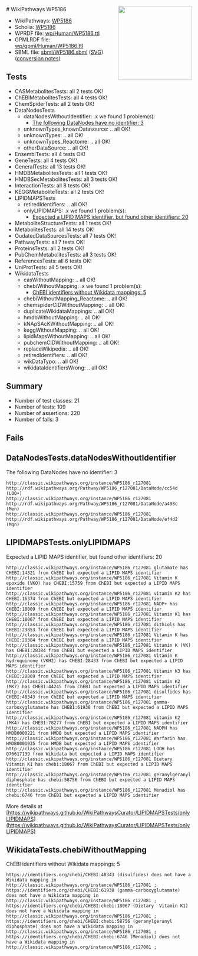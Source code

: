 <img style="float: right; width: 200px" src="../logo.png" />
# WikiPathways WP5186

* WikiPathways: [WP5186](https://identifiers.org/wikipathways:WP5186)
* Scholia: [WP5186](https://scholia.toolforge.org/wikipathways/WP5186)
* WPRDF file: [wp/Human/WP5186.ttl](../wp/Human/WP5186.ttl)
* GPMLRDF file: [wp/gpml/Human/WP5186.ttl](../wp/gpml/Human/WP5186.ttl)
* SBML file: [sbml/WP5186.sbml](../sbml/WP5186.sbml) ([SVG](../sbml/WP5186.svg)) ([conversion notes](../sbml/WP5186.txt))

## Tests
* CASMetabolitesTests: all 2 tests OK!
* ChEBIMetabolitesTests: all 4 tests OK!
* ChemSpiderTests: all 2 tests OK!
* DataNodesTests
    * dataNodesWithoutIdentifier: .x we found 1 problem(s):
        * [The following DataNodes have no identifier: 3](#d2d32fa2)
    * unknownTypes_knownDatasource: .. all OK!
    * unknownTypes: .. all OK!
    * unknownTypes_Reactome: .. all OK!
    * otherDataSource: .. all OK!
* EnsemblTests: all 4 tests OK!
* GeneTests: all 4 tests OK!
* GeneralTests: all 13 tests OK!
* HMDBMetabolitesTests: all 1 tests OK!
* HMDBSecMetabolitesTests: all 3 tests OK!
* InteractionTests: all 8 tests OK!
* KEGGMetaboliteTests: all 2 tests OK!
* LIPIDMAPSTests
    * retiredIdentifiers: .. all OK!
    * onlyLIPIDMAPS: .x we found 1 problem(s):
        * [Expected a LIPID MAPS identifier, but found other identifiers: 20](#d0bfb697)
* MetaboliteStructureTests: all 1 tests OK!
* MetabolitesTests: all 14 tests OK!
* OudatedDataSourcesTests: all 7 tests OK!
* PathwayTests: all 7 tests OK!
* ProteinsTests: all 2 tests OK!
* PubChemMetabolitesTests: all 3 tests OK!
* ReferencesTests: all 6 tests OK!
* UniProtTests: all 5 tests OK!
* WikidataTests
    * casWithoutMapping: .. all OK!
    * chebiWithoutMapping: .x we found 1 problem(s):
        * [ChEBI identifiers without Wikidata mappings: 5](#a8d554d1)
    * chebiWithoutMapping_Reactome: .. all OK!
    * chemspiderCIDWithoutMapping: .. all OK!
    * duplicateWikidataMappings: .. all OK!
    * hmdbWithoutMapping: .. all OK!
    * kNApSAcKWithoutMapping: .. all OK!
    * keggWithoutMapping: .. all OK!
    * lipidMapsWithoutMapping: .. all OK!
    * pubchemCIDWithoutMapping: .. all OK!
    * replaceWikipedia: .. all OK!
    * retiredIdentifiers: .. all OK!
    * wikDataTypo: .. all OK!
    * wikidataIdentifiersWrong: .. all OK!


## Summary

* Number of test classes: 21
* Number of tests: 109
* Number of assertions: 220
* Number of fails: 3

## Fails

<a name="d2d32fa2" />

## DataNodesTests.dataNodesWithoutIdentifier

The following DataNodes have no identifier: 3
```
http://classic.wikipathways.org/instance/WP5186_r127081 http://rdf.wikipathways.org/Pathway/WP5186_r127081/DataNode/cc54d (LOO•)
http://classic.wikipathways.org/instance/WP5186_r127081 http://rdf.wikipathways.org/Pathway/WP5186_r127081/DataNode/a498c (Men)
http://classic.wikipathways.org/instance/WP5186_r127081 http://rdf.wikipathways.org/Pathway/WP5186_r127081/DataNode/ef4d2 (Mqn)
```

<a name="d0bfb697" />

## LIPIDMAPSTests.onlyLIPIDMAPS

Expected a LIPID MAPS identifier, but found other identifiers: 20
```
http://classic.wikipathways.org/instance/WP5186_r127081 glutamate has CHEBI:14321 from ChEBI but expected a LIPID MAPS identifier
http://classic.wikipathways.org/instance/WP5186_r127081 Vitamin K epoxide (VKO) has CHEBI:15759 from ChEBI but expected a LIPID MAPS identifier
http://classic.wikipathways.org/instance/WP5186_r127081 vitamin K2 has CHEBI:16374 from ChEBI but expected a LIPID MAPS identifier
http://classic.wikipathways.org/instance/WP5186_r127081 NADP+ has CHEBI:18009 from ChEBI but expected a LIPID MAPS identifier
http://classic.wikipathways.org/instance/WP5186_r127081 Vitamin K1 has CHEBI:18067 from ChEBI but expected a LIPID MAPS identifier
http://classic.wikipathways.org/instance/WP5186_r127081 dithiols has CHEBI:23853 from ChEBI but expected a LIPID MAPS identifier
http://classic.wikipathways.org/instance/WP5186_r127081 Vitamin K has CHEBI:28384 from ChEBI but expected a LIPID MAPS identifier
http://classic.wikipathways.org/instance/WP5186_r127081 Vitamin K (VK) has CHEBI:28384 from ChEBI but expected a LIPID MAPS identifier
http://classic.wikipathways.org/instance/WP5186_r127081 Vitamin K hydroquinone (VKH2) has CHEBI:28433 from ChEBI but expected a LIPID MAPS identifier
http://classic.wikipathways.org/instance/WP5186_r127081 Vitamin K3 has CHEBI:28869 from ChEBI but expected a LIPID MAPS identifier
http://classic.wikipathways.org/instance/WP5186_r127081 vitamin K2 (MK7) has CHEBI:44245 from ChEBI but expected a LIPID MAPS identifier
http://classic.wikipathways.org/instance/WP5186_r127081 disulfides has CHEBI:48343 from ChEBI but expected a LIPID MAPS identifier
http://classic.wikipathways.org/instance/WP5186_r127081 gamma-carboxyglutamate has CHEBI:61938 from ChEBI but expected a LIPID MAPS identifier
http://classic.wikipathways.org/instance/WP5186_r127081 vitamin K2 (MK4) has CHEBI:78277 from ChEBI but expected a LIPID MAPS identifier
http://classic.wikipathways.org/instance/WP5186_r127081 NADPH has HMDB0000221 from HMDB but expected a LIPID MAPS identifier
http://classic.wikipathways.org/instance/WP5186_r127081 Warfarin has HMDB0001935 from HMDB but expected a LIPID MAPS identifier
http://classic.wikipathways.org/instance/WP5186_r127081 LOOH has Q76617139 from Wikidata but expected a LIPID MAPS identifier
http://classic.wikipathways.org/instance/WP5186_r127081 Dietary  Vitamin K1 has chebi:18067 from ChEBI but expected a LIPID MAPS identifier
http://classic.wikipathways.org/instance/WP5186_r127081 geranylgeranyl diphosphate has chebi:58756 from ChEBI but expected a LIPID MAPS identifier
http://classic.wikipathways.org/instance/WP5186_r127081 Menadiol has chebi:6746 from ChEBI but expected a LIPID MAPS identifier
```

More details at [https://wikipathways.github.io/WikiPathwaysCurator/LIPIDMAPSTests/onlyLIPIDMAPS](https://wikipathways.github.io/WikiPathwaysCurator/LIPIDMAPSTests/onlyLIPIDMAPS)

<a name="a8d554d1" />

## WikidataTests.chebiWithoutMapping

ChEBI identifiers without Wikidata mappings: 5
```
https://identifiers.org/chebi/CHEBI:48343 (disulfides) does not have a Wikidata mapping in http://classic.wikipathways.org/instance/WP5186_r127081 ; 
https://identifiers.org/chebi/CHEBI:61938 (gamma-carboxyglutamate) does not have a Wikidata mapping in http://classic.wikipathways.org/instance/WP5186_r127081 ; 
https://identifiers.org/chebi/CHEBI:chebi:18067 (Dietary  Vitamin K1) does not have a Wikidata mapping in http://classic.wikipathways.org/instance/WP5186_r127081 ; 
https://identifiers.org/chebi/CHEBI:chebi:58756 (geranylgeranyl diphosphate) does not have a Wikidata mapping in http://classic.wikipathways.org/instance/WP5186_r127081 ; 
https://identifiers.org/chebi/CHEBI:chebi:6746 (Menadiol) does not have a Wikidata mapping in http://classic.wikipathways.org/instance/WP5186_r127081 ; 
```

